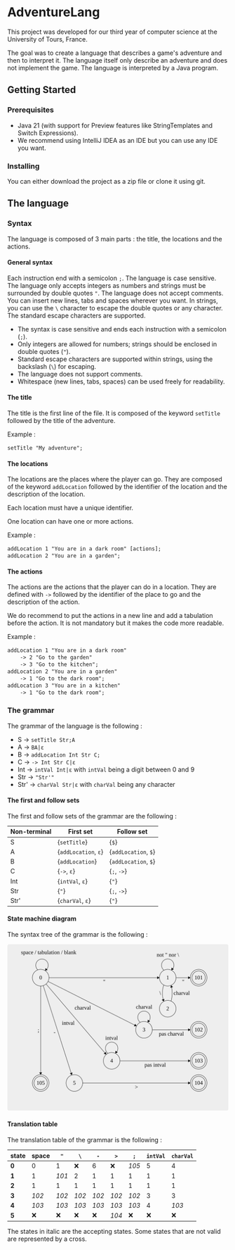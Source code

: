 # AdventureLang

This project was developed for our third year of computer science at the University of Tours, France.

The goal was to create a language that describes a game's adventure and then to interpret it. The language itself only describe an adventure and does not implement the game. The language is interpreted by a Java program.

## Getting Started

### Prerequisites

- Java 21 (with support for Preview features like StringTemplates and Switch Expressions).
- We recommend using IntelliJ IDEA as an IDE but you can use any IDE you want.

### Installing

You can either download the project as a zip file or clone it using git.

## The language

### Syntax

The language is composed of 3 main parts : the title, the locations and the actions.

#### General syntax

Each instruction end with a semicolon `;`. The language is case sensitive. The language only accepts integers as numbers and strings must be surrounded by double quotes `"`. The language does not accept comments. You can insert new lines, tabs and spaces wherever you want. In strings, you can use the `\` character to escape the double quotes or any character. The standard escape characters are supported.

- The syntax is case sensitive and ends each instruction with a semicolon (`;`).
- Only integers are allowed for numbers; strings should be enclosed in double quotes (`"`).
- Standard escape characters are supported within strings, using the backslash (`\`) for escaping.
- The language does not support comments.
- Whitespace (new lines, tabs, spaces) can be used freely for readability.

#### The title

The title is the first line of the file. It is composed of the keyword `setTitle` followed by the title of the adventure.

Example :

```
setTitle "My adventure";
```

#### The locations

The locations are the places where the player can go. They are composed of the keyword `addLocation` followed by the identifier of the location and the description of the location.

Each location must have a unique identifier.

One location can have one or more actions.

Example :

```
addLocation 1 "You are in a dark room" [actions];
addLocation 2 "You are in a garden";
```

#### The actions

The actions are the actions that the player can do in a location. They are defined with `->` followed by the identifier of the place to go and the description of the action.

We do recommend to put the actions in a new line and add a tabulation before the action. It is not mandatory but it makes the code more readable.

Example :

```
addLocation 1 "You are in a dark room"
    -> 2 "Go to the garden"
    -> 3 "Go to the kitchen";
addLocation 2 "You are in a garden"
    -> 1 "Go to the dark room";
addLocation 3 "You are in a kitchen"
    -> 1 "Go to the dark room";
```

### The grammar

The grammar of the language is the following :

- S -> `setTitle Str;A`
- A -> `BA|ε`
- B -> `addLocation Int Str C;`
- C -> `-> Int Str C|ε`
- Int -> `intVal Int|ε` with `intVal` being a digit between 0 and 9
- Str -> `"Str'"`
- Str' -> `charVal Str|ε` with `charVal` being any character

#### The first and follow sets

The first and follow sets of the grammar are the following :

| Non-terminal  | First set            | Follow set           |
|---------------|----------------------|----------------------|
| S             | {`setTitle`}         | {`$`}                |
| A             | {`addLocation`, `ε`} | {`addLocation`, `$`} |
| B             | {`addLocation`}      | {`addLocation`, `$`} |
| C             | {`->`, `ε`}          | {`;`, `->`}          |
| Int           | {`intVal`, `ε`}      | {`"`}                |
| Str           | {`"`}                | {`;`, `->`}          |
| Str'          | {`charVal`, `ε`}     | {`"`}                |

#### State machine diagram

The syntax tree of the grammar is the following :

![Syntax tree](docs/state-machine-diagram.svg)

#### Translation table

The translation table of the grammar is the following :

| state | space | `"`   | `\`   | `-`   | `>`   | `;`   | `intVal` | `charVal` |
|-------|-------|-------|-------|-------|-------|-------|----------|-----------|
| **0** | 0     | 1     | ❌     | 6     | ❌     | *105* | 5        | 4         |
| **1** | 1     | *101* | 2     | 1     | 1     | 1     | 1        | 1         |
| **2** | 1     | 1     | 1     | 1     | 1     | 1     | 1        | 1         |
| **3** | *102* | *102* | *102* | *102* | *102* | *102* | 3        | 3         |
| **4** | *103* | *103* | *103* | *103* | *103* | *103* | 4        | *103*     |
| **5** | ❌     | ❌     | ❌     | ❌     | *104* | ❌     | ❌        | ❌         |

The states in italic are the accepting states. Some states that are not valid are represented by a cross.
